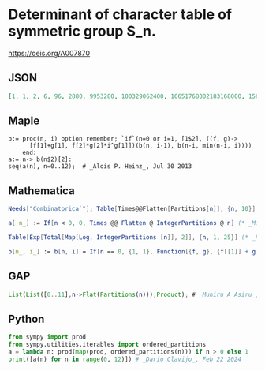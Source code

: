 # Determinant of character table of symmetric group S\_n\.
https://oeis.org/A007870
## JSON
```JSON
[1, 1, 2, 6, 96, 2880, 9953280, 100329062400, 10651768002183168000, 150283391703941024789299200000, 9263795272057860957392207640004657152000000000, 16027108137650009941734148595388542471170145479274004480000000000000]
```
## Maple
```Maple
b:= proc(n, i) option remember; `if`(n=0 or i=1, [1$2], ((f, g)->
      [f[1]+g[1], f[2]*g[2]*i^g[1]])(b(n, i-1), b(n-i, min(n-i, i))))
    end:
a:= n-> b(n$2)[2]:
seq(a(n), n=0..12);  # _Alois P. Heinz_, Jul 30 2013
```
## Mathematica
```Mathematica
Needs["Combinatorica`"]; Table[Times@@Flatten[Partitions[n]], {n, 10}]
```
```Mathematica
a[ n_] := If[n < 0, 0, Times @@ Flatten @ IntegerPartitions @ n] (* _Michael Somos_, Jun 11 2012 *)
```
```Mathematica
Table[Exp[Total[Map[Log, IntegerPartitions [n]], 2]], {n, 1, 25}] (* _Richard R. Forberg_, Dec 08 2014 *)
```
```Mathematica
b[n_, i_] := b[n, i] = If[n == 0, {1, 1}, Function[{f, g}, {f[[1]] + g[[1]], f[[2]]*g[[2]]*i^g[[1]]}][If[i < 2, {0, 1}, b[n, i - 1]], If[i > n, {0, 1}, b[n - i, i]]]]; a[n_] := b[n, n][[2]]; Table[a[n], {n, 0, 12}] (* _Jean-François Alcover_, Aug 29 2016, after _Alois P. Heinz_ *)
```
## GAP
```GAP
List(List([0..11],n->Flat(Partitions(n))),Product); # _Muniru A Asiru_, Dec 21 2018
```
## Python
```Python
from sympy import prod
from sympy.utilities.iterables import ordered_partitions
a = lambda n: prod(map(prod, ordered_partitions(n))) if n > 0 else 1
print([a(n) for n in range(0, 12)]) # _Darío Clavijo_, Feb 22 2024
```
